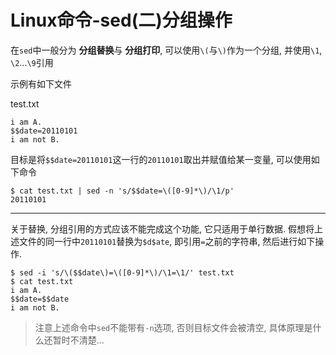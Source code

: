 # Linux命令-sed(二)分组操作

在`sed`中一般分为 **分组替换**与 **分组打印**, 可以使用`\(`与`\)`作为一个分组, 并使用`\1`, `\2`...`\9`引用

示例有如下文件

test.txt

```
i am A.
$$date=20110101
i am not B.
```

目标是将`$$date=20110101`这一行的`20110101`取出并赋值给某一变量, 可以使用如下命令

```
$ cat test.txt | sed -n 's/$$date=\([0-9]*\)/\1/p'
20110101
```

------

关于替换, 分组引用的方式应该不能完成这个功能, 它只适用于单行数据. 假想将上述文件的同一行中`20110101`替换为`$d$ate`, 即引用`=`之前的字符串, 然后进行如下操作.

```
$ sed -i 's/\($$date\)=\([0-9]*\)/\1=\1/' test.txt
$ cat test.txt
i am A.
$$date=$$date
i am not B.
```

> 注意上述命令中`sed`不能带有`-n`选项, 否则目标文件会被清空, 具体原理是什么还暂时不清楚...
